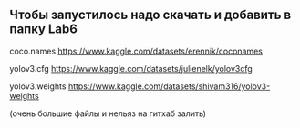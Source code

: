 ## Чтобы запустилось надо скачать и добавить в папку Lab6

coco.names https://www.kaggle.com/datasets/erennik/coconames

yolov3.cfg https://www.kaggle.com/datasets/julienelk/yolov3cfg

yolov3.weights https://www.kaggle.com/datasets/shivam316/yolov3-weights


(очень большие файлы и нельяз на гитхаб залить)


